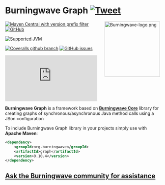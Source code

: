 Burningwave Graph [![Tweet](https://img.shields.io/twitter/url/http/shields.io.svg?style=social)](https://twitter.com/intent/tweet?text=%40Burningwave_fw%20Graph%3A%20a%20%23Java%20framework%20based%20on%20Burningwave%20Core%20library%20for%20creating%20graphs%20of%20synchronous%2Fasynchronous%20Java%20method%20calls%20using%20a%20JSon%20configuration%20%28works%20on%20%23Java8%20%23Java9%20%23Java10%20%23Java11%20%23Java12%20%23Java13%20%23Java14%20%23Java15%20%23Java16%29&url=https://github.com/burningwave/graph%23burningwave-graph-)
==========

<a href="https://burningwave.github.io/graph/">
<img src="https://raw.githubusercontent.com/burningwave/core/master/Burningwave-logo.png" alt="Burningwave-logo.png" height="180px" align="right"/>
</a>

[![Maven Central with version prefix filter](https://img.shields.io/maven-central/v/org.burningwave/graph/0)](https://maven-badges.herokuapp.com/maven-central/org.burningwave/graph/)
[![GitHub](https://img.shields.io/github/license/burningwave/tools)](https://github.com/burningwave/graph/blob/master/LICENSE)

[![Supported JVM](https://img.shields.io/badge/supported%20JVM-8%2C%209%2C%2010%2C%2011%2C%2012%2C%2013%2C%2014%2C%2015%2C%2016-blueviolet)](https://github.com/burningwave/graph/actions/runs/525838775)

[![Coveralls github branch](https://img.shields.io/coveralls/github/burningwave/graph/master)](https://coveralls.io/github/burningwave/graph)
[![GitHub issues](https://img.shields.io/github/issues/burningwave/graph)](https://github.com/burningwave/graph/issues)

[![ArtifactDownload](https://www.burningwave.org/generators/generate-burningwave-artifact-downloads-badge.php?type=svg&artifactId=graph)](https://www.burningwave.org/artifact-downloads/?show-monthly-trend-chart=false)

**Burningwave Graph** is a framework based on [**Burningwave Core**](https://github.com/burningwave/core#burningwave-core-) library for creating graphs of synchronous/asynchronous Java method calls using a JSon configuration

To include Burningwave Graph library in your projects simply use with **Apache Maven**:

```xml
<dependency>
    <groupId>org.burningwave</groupId>
    <artifactId>graph</artifactId>
    <version>0.10.4</version>
</dependency>
```

## [**Ask the Burningwave community for assistance**](https://www.burningwave.org/forum/forum/how-to-do/)
